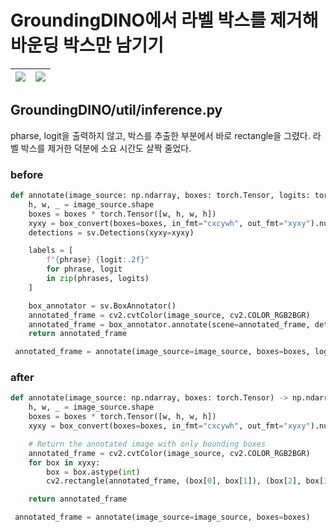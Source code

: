 # GroundingDINO에서 라벨 박스를 제거해 바운딩 박스만 남기기

![](https://github.com/riverallzero/WIL/assets/93754504/1e2bd15e-6592-47fe-8c38-f23292ff1fd8) | ![](https://github.com/riverallzero/WIL/assets/93754504/a3f1ba63-a29b-4b37-b166-d1195f3c8d39) |
---| ---|

## GroundingDINO/util/inference.py
pharse, logit을 출력하지 않고, 박스를 추출한 부분에서 바로 rectangle을 그렸다. 
라벨 박스를 제거한 덕분에 소요 시간도 살짝 줄었다.

### before
```python
def annotate(image_source: np.ndarray, boxes: torch.Tensor, logits: torch.Tensor, phrases: List[str]) -> np.ndarray:
    h, w, _ = image_source.shape
    boxes = boxes * torch.Tensor([w, h, w, h])
    xyxy = box_convert(boxes=boxes, in_fmt="cxcywh", out_fmt="xyxy").numpy()
    detections = sv.Detections(xyxy=xyxy)

    labels = [
        f"{phrase} {logit:.2f}"
        for phrase, logit
        in zip(phrases, logits)
    ]

    box_annotator = sv.BoxAnnotator()
    annotated_frame = cv2.cvtColor(image_source, cv2.COLOR_RGB2BGR)
    annotated_frame = box_annotator.annotate(scene=annotated_frame, detections=detections, labels=labels)
    return annotated_frame
```

```python
 annotated_frame = annotate(image_source=image_source, boxes=boxes, logits=logits, phrases=phrases)
```

### after
```python
def annotate(image_source: np.ndarray, boxes: torch.Tensor) -> np.ndarray:
    h, w, _ = image_source.shape
    boxes = boxes * torch.Tensor([w, h, w, h])
    xyxy = box_convert(boxes=boxes, in_fmt="cxcywh", out_fmt="xyxy").numpy()

    # Return the annotated image with only bounding boxes
    annotated_frame = cv2.cvtColor(image_source, cv2.COLOR_RGB2BGR)
    for box in xyxy:
        box = box.astype(int)
        cv2.rectangle(annotated_frame, (box[0], box[1]), (box[2], box[3]), (0, 255, 0), 2)

    return annotated_frame
```

```python
 annotated_frame = annotate(image_source=image_source, boxes=boxes)
```
